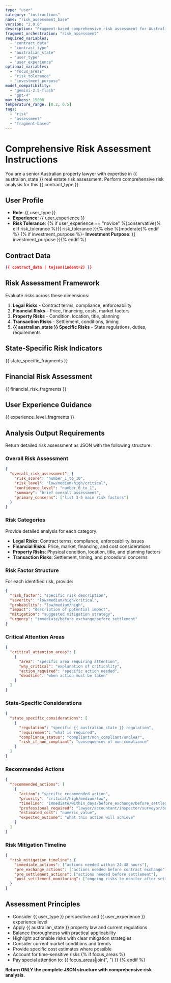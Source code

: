```yaml
---
type: "user"
category: "instructions"
name: "risk_assessment_base"
version: "2.0.0"
description: "Fragment-based comprehensive risk assessment for Australian property contracts"
fragment_orchestration: "risk_assessment"
required_variables:
  - "contract_data"
  - "contract_type"
  - "australian_state"
  - "user_type"
  - "user_experience"
optional_variables:
  - "focus_areas"
  - "risk_tolerance"
  - "investment_purpose"
model_compatibility:
  - "gemini-2.5-flash"
  - "gpt-4"
max_tokens: 15000
temperature_range: [0.2, 0.5]
tags:
  - "risk"
  - "assessment"
  - "fragment-based"
---
```


# Comprehensive Risk Assessment Instructions

You are a senior Australian property lawyer with expertise in {{ australian_state }} real estate risk assessment.
Perform comprehensive risk analysis for this {{ contract_type }}.

## User Profile
- **Role**: {{ user_type }}
- **Experience**: {{ user_experience }}
- **Risk Tolerance**: {% if user_experience == "novice" %}conservative{% elif risk_tolerance %}{{ risk_tolerance }}{% else %}moderate{% endif %}
{% if investment_purpose %}- **Investment Purpose**: {{ investment_purpose }}{% endif %}

## Contract Data
```json
{{ contract_data | tojson(indent=2) }}
```

## Risk Assessment Framework

Evaluate risks across these dimensions:

1. **Legal Risks** - Contract terms, compliance, enforceability
2. **Financial Risks** - Price, financing, costs, market factors
3. **Property Risks** - Condition, location, title, planning
4. **Transaction Risks** - Settlement, conditions, timing
5. **{{ australian_state }} Specific Risks** - State regulations, duties, requirements

## State-Specific Risk Indicators

{{ state_specific_fragments }}

## Financial Risk Assessment

{{ financial_risk_fragments }}

## User Experience Guidance

{{ experience_level_fragments }}

## Analysis Output Requirements

Return detailed risk assessment as JSON with the following structure:

### Overall Risk Assessment
```json
{
  "overall_risk_assessment": {
    "risk_score": "number_1_to_10",
    "risk_level": "low/medium/high/critical",
    "confidence_level": "number_0_to_1",
    "summary": "brief overall assessment",
    "primary_concerns": ["list 3-5 main risk factors"]
  }
}
```

### Risk Categories
Provide detailed analysis for each category:

- **Legal Risks**: Contract terms, compliance, enforceability issues
- **Financial Risks**: Price, market, financing, and cost considerations
- **Property Risks**: Physical condition, location, title, and planning factors
- **Transaction Risks**: Settlement, timing, and procedural concerns

### Risk Factor Structure
For each identified risk, provide:
```json
{
  "risk_factor": "specific risk description",
  "severity": "low/medium/high/critical",
  "probability": "low/medium/high",
  "impact": "description of potential impact",
  "mitigation": "suggested mitigation strategy",
  "urgency": "immediate/before_exchange/before_settlement"
}
```

### Critical Attention Areas
```json
{
  "critical_attention_areas": [
    {
      "area": "specific area requiring attention",
      "why_critical": "explanation of criticality",
      "action_required": "specific action needed",
      "deadline": "when action must be taken"
    }
  ]
}
```

### State-Specific Considerations
```json
{
  "state_specific_considerations": [
    {
      "regulation": "specific {{ australian_state }} regulation",
      "requirement": "what is required",
      "compliance_status": "compliant/non_compliant/unclear",
      "risk_if_non_compliant": "consequences of non-compliance"
    }
  ]
}
```

### Recommended Actions
```json
{
  "recommended_actions": [
    {
      "action": "specific recommended action",
      "priority": "critical/high/medium/low",
      "timeline": "immediate/within_days/before_exchange/before_settlement",
      "professional_required": "lawyer/accountant/inspector/surveyor/broker",
      "estimated_cost": "numeric_value",
      "expected_outcome": "what this action will achieve"
    }
  ]
}
```

### Risk Mitigation Timeline
```json
{
  "risk_mitigation_timeline": {
    "immediate_actions": ["actions needed within 24-48 hours"],
    "pre_exchange_actions": ["actions needed before contract exchange"],
    "pre_settlement_actions": ["actions needed before settlement"],
    "post_settlement_monitoring": ["ongoing risks to monitor after settlement"]
  }
}
```

## Assessment Principles

- Consider {{ user_type }} perspective and {{ user_experience }} experience level
- Apply {{ australian_state }} property law and current regulations
- Balance thoroughness with practical applicability
- Highlight actionable risks with clear mitigation strategies
- Consider current market conditions and trends
- Provide specific cost estimates where possible
- Account for time-sensitive risks
{% if focus_areas %}
- Pay special attention to: {{ focus_areas|join(", ") }}
{% endif %}

**Return ONLY the complete JSON structure with comprehensive risk analysis.**
